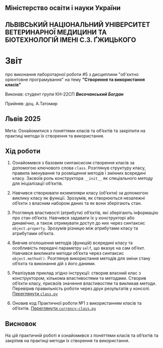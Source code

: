 ## Міністерство освіти і науки України

## ЛЬВІВСЬКИЙ НАЦІОНАЛЬНИЙ УНІВЕРСИТЕТ ВЕТЕРИНАРНОЇ МЕДИЦИНИ ТА БІОТЕХНОЛОГІЙ ІМЕНІ С.З. ҐЖИЦЬКОГО

# Звіт
про виконання лаборотарної роботи #5 з дисциплини "об'єктно орієнтовне програмування" на тему **"Створення та використання класів"**

Виконав: студент групи КН-22СП ***Височанський Богдан***

Прийняв: доц. А.Татомир

## Львів 2025

Мета: Ознайомитися з поняттями класів та об’єктів та закріпити на практиці методи їх створення та використання.

## Хід роботи

1. Ознайомився з базовим синтаксисом створення класів за допомогою ключового слова `class`. 
   Розглянув структуру класу, правила іменування та розміщення методів і змінних всередині класу. 
   Засвоїв роль конструктора `__init__` як спеціального методу для ініціалізації обʼєктів.


2. Навчився створювати екземпляри класу (обʼєкти) за допомогою виклику класу як функції. 
   Зрозумів, як створюються незалежні обʼєкти з власним набором даних та як вони зберігають стан.

3. Розглянув властивості (атрибути) обʼєктів, які зберігають інформацію про стан обʼєкта. 
   Навчився задавати їх у конструкторі або динамічно, а також отримувати доступ до них через синтаксис `object.property`. 
   Зрозумів різницю між атрибутами класу та атрибутами обʼєкта.

4. Вивчив оголошення методів (функцій) всередині класу та особливість передачі параметру `self`, що вказує на сам обʼєкт. 
   Навчився викликати методи обʼєкта через синтаксис `object.method()`. Розглянув використання методів для зміни стану обʼєкта та виконання дій з його даними.

5. Реалізував приклад згідно інструкції: створив власний клас з конструктором, кількома властивостями та методами. 
   Створив обʼєкти класу, присвоїв значення властивостям та викликав методи. Перевірив правильність роботи через друк результатів у консолі.
   [Переглянути `class.py`](./class.py)

6. Оновив код Практичної роботи №1 з використанням класів та обʼєктів. 
   [Переглянути `currency-class.py`](./currency-class.py)

## Висновок
На цій практичній роботі я ознайомився з поняттями класів та об’єктів та закріпив на практиці методи їх створення та використання.